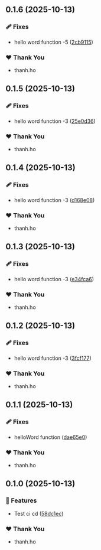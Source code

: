 ## 0.1.6 (2025-10-13)

### 🩹 Fixes

- hello word function -5 ([2cb9115](https://github.com/minthanhh/Noxera/commit/2cb9115))

### ❤️ Thank You

- thanh.ho

## 0.1.5 (2025-10-13)

### 🩹 Fixes

- hello word function -3 ([25e0d36](https://github.com/minthanhh/Noxera/commit/25e0d36))

### ❤️ Thank You

- thanh.ho

## 0.1.4 (2025-10-13)

### 🩹 Fixes

- hello word function -3 ([d168e08](https://github.com/minthanhh/Noxera/commit/d168e08))

### ❤️ Thank You

- thanh.ho

## 0.1.3 (2025-10-13)

### 🩹 Fixes

- hello word function -3 ([e34fca6](https://github.com/minthanhh/Noxera/commit/e34fca6))

### ❤️ Thank You

- thanh.ho

## 0.1.2 (2025-10-13)

### 🩹 Fixes

- hello word function -3 ([3fcf177](https://github.com/minthanhh/Noxera/commit/3fcf177))

### ❤️ Thank You

- thanh.ho

## 0.1.1 (2025-10-13)

### 🩹 Fixes

- helloWord function ([dae65e0](https://github.com/minthanhh/Noxera/commit/dae65e0))

### ❤️ Thank You

- thanh.ho

## 0.1.0 (2025-10-13)

### 🚀 Features

- Test ci cd ([58dc1ec](https://github.com/minthanhh/Noxera/commit/58dc1ec))

### ❤️ Thank You

- thanh.ho